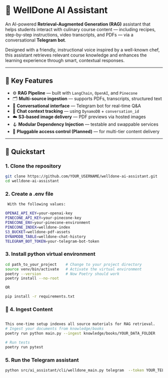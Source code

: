 # 🧠 WellDone AI Assistant

An AI-powered **Retrieval-Augmented Generation (RAG)** assistant that helps students interact with culinary course content — including recipes, step-by-step instructions, video transcripts, and PDFs — via a conversational **Telegram bot**.

Designed with a friendly, instructional voice inspired by a well-known chef, this assistant retrieves relevant course knowledge and enhances the learning experience through smart, contextual responses.

---

## 📌 Key Features

- ⚙️ **RAG Pipeline** — built with `LangChain`, `OpenAI`, and `Pinecone`
- 🗂 **Multi-source ingestion** — supports PDFs, transcripts, structured text
- 💬 **Conversational interface** — Telegram bot for real-time Q&A
- 🧵 **Chat context tracking** — using `DynamoDB` + `conversation_id`
- ☁️ **S3-based image delivery** — PDF previews via hosted images
- 🪝 **Modular Dependency Injection** — testable and swappable services
- 🔐 **Pluggable access control (Planned)** — for multi-tier content delivery

---

## 🚀 Quickstart

### 1. Clone the repository

```bash
git clone https://github.com/YOUR_USERNAME/welldone-ai-assistant.git
cd welldone-ai-assistant
```

### 2. Create a .env file 

```bash 
 With the following values:

OPENAI_API_KEY=your-openai-key
PINECONE_API_KEY=your-pinecone-key
PINECONE_ENV=your-pinecone-environment
PINECONE_INDEX=welldone-index
S3_BUCKET=welldone-pdf-assets
DYNAMODB_TABLE=welldone-chat-history
TELEGRAM_BOT_TOKEN=your-telegram-bot-token
```


### 3. Install python virtual environment

```bash
cd path_to_your_project    # Change to your project directory
source venv/bin/activate   # Activate the virtual environment
poetry --version           # Now Poetry should work
poetry install --no-root

OR

pip install -r requirements.txt

```

### 🧩 4. Ingest Content

``` bash 

This one-time setup indexes all source materials for RAG retrieval.
# Ingest your documents from knowledge/books
poetry run python main.py --ingest knowledge/books/YOUR_DATA_FOLDER

# Run tests
poetry run pytest

```

### 5. Run the Telegram assistant

```bash
python src/ai_assistant/cli/welldone_main.py telegram  --token YOUR_TELEGRAM_TOKEN

```


